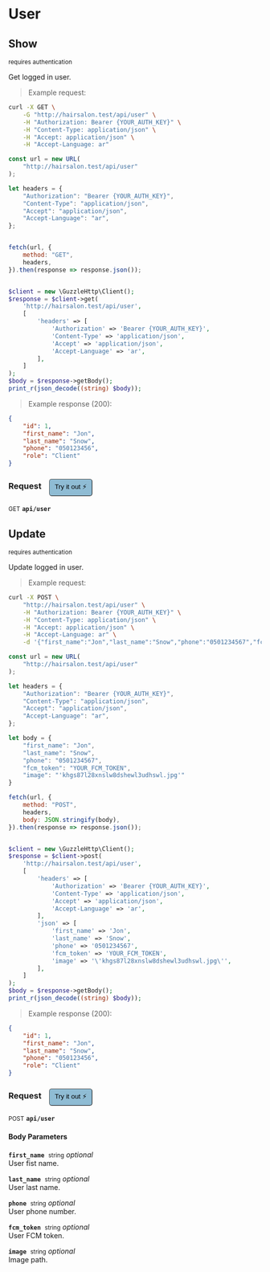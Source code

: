 # User


## Show

<small class="badge badge-darkred">requires authentication</small>

Get logged in user.

> Example request:

```bash
curl -X GET \
    -G "http://hairsalon.test/api/user" \
    -H "Authorization: Bearer {YOUR_AUTH_KEY}" \
    -H "Content-Type: application/json" \
    -H "Accept: application/json" \
    -H "Accept-Language: ar"
```

```javascript
const url = new URL(
    "http://hairsalon.test/api/user"
);

let headers = {
    "Authorization": "Bearer {YOUR_AUTH_KEY}",
    "Content-Type": "application/json",
    "Accept": "application/json",
    "Accept-Language": "ar",
};


fetch(url, {
    method: "GET",
    headers,
}).then(response => response.json());
```

```php

$client = new \GuzzleHttp\Client();
$response = $client->get(
    'http://hairsalon.test/api/user',
    [
        'headers' => [
            'Authorization' => 'Bearer {YOUR_AUTH_KEY}',
            'Content-Type' => 'application/json',
            'Accept' => 'application/json',
            'Accept-Language' => 'ar',
        ],
    ]
);
$body = $response->getBody();
print_r(json_decode((string) $body));
```


> Example response (200):

```json
{
    "id": 1,
    "first_name": "Jon",
    "last_name": "Snow",
    "phone": "050123456",
    "role": "Client"
}
```
<div id="execution-results-GETapi-user" hidden>
    <blockquote>Received response<span id="execution-response-status-GETapi-user"></span>:</blockquote>
    <pre class="json"><code id="execution-response-content-GETapi-user"></code></pre>
</div>
<div id="execution-error-GETapi-user" hidden>
    <blockquote>Request failed with error:</blockquote>
    <pre><code id="execution-error-message-GETapi-user"></code></pre>
</div>
<form id="form-GETapi-user" data-method="GET" data-path="api/user" data-authed="1" data-hasfiles="0" data-headers='{"Authorization":"Bearer {YOUR_AUTH_KEY}","Content-Type":"application\/json","Accept":"application\/json","Accept-Language":"ar"}' onsubmit="event.preventDefault(); executeTryOut('GETapi-user', this);">
<h3>
    Request&nbsp;&nbsp;&nbsp;
        <button type="button" style="background-color: #8fbcd4; padding: 5px 10px; border-radius: 5px; border-width: thin;" id="btn-tryout-GETapi-user" onclick="tryItOut('GETapi-user');">Try it out ⚡</button>
    <button type="button" style="background-color: #c97a7e; padding: 5px 10px; border-radius: 5px; border-width: thin;" id="btn-canceltryout-GETapi-user" onclick="cancelTryOut('GETapi-user');" hidden>Cancel</button>&nbsp;&nbsp;
    <button type="submit" style="background-color: #6ac174; padding: 5px 10px; border-radius: 5px; border-width: thin;" id="btn-executetryout-GETapi-user" hidden>Send Request 💥</button>
    </h3>
<p>
<small class="badge badge-green">GET</small>
 <b><code>api/user</code></b>
</p>
<p>
<label id="auth-GETapi-user" hidden>Authorization header: <b><code>Bearer </code></b><input type="text" name="Authorization" data-prefix="Bearer " data-endpoint="GETapi-user" data-component="header"></label>
</p>
</form>


## Update

<small class="badge badge-darkred">requires authentication</small>

Update logged in user.

> Example request:

```bash
curl -X POST \
    "http://hairsalon.test/api/user" \
    -H "Authorization: Bearer {YOUR_AUTH_KEY}" \
    -H "Content-Type: application/json" \
    -H "Accept: application/json" \
    -H "Accept-Language: ar" \
    -d '{"first_name":"Jon","last_name":"Snow","phone":"0501234567","fcm_token":"YOUR_FCM_TOKEN","image":"'khgs87l28xnslw8dshewl3udhswl.jpg'"}'

```

```javascript
const url = new URL(
    "http://hairsalon.test/api/user"
);

let headers = {
    "Authorization": "Bearer {YOUR_AUTH_KEY}",
    "Content-Type": "application/json",
    "Accept": "application/json",
    "Accept-Language": "ar",
};

let body = {
    "first_name": "Jon",
    "last_name": "Snow",
    "phone": "0501234567",
    "fcm_token": "YOUR_FCM_TOKEN",
    "image": "'khgs87l28xnslw8dshewl3udhswl.jpg'"
}

fetch(url, {
    method: "POST",
    headers,
    body: JSON.stringify(body),
}).then(response => response.json());
```

```php

$client = new \GuzzleHttp\Client();
$response = $client->post(
    'http://hairsalon.test/api/user',
    [
        'headers' => [
            'Authorization' => 'Bearer {YOUR_AUTH_KEY}',
            'Content-Type' => 'application/json',
            'Accept' => 'application/json',
            'Accept-Language' => 'ar',
        ],
        'json' => [
            'first_name' => 'Jon',
            'last_name' => 'Snow',
            'phone' => '0501234567',
            'fcm_token' => 'YOUR_FCM_TOKEN',
            'image' => '\'khgs87l28xnslw8dshewl3udhswl.jpg\'',
        ],
    ]
);
$body = $response->getBody();
print_r(json_decode((string) $body));
```


> Example response (200):

```json
{
    "id": 1,
    "first_name": "Jon",
    "last_name": "Snow",
    "phone": "050123456",
    "role": "Client"
}
```
<div id="execution-results-POSTapi-user" hidden>
    <blockquote>Received response<span id="execution-response-status-POSTapi-user"></span>:</blockquote>
    <pre class="json"><code id="execution-response-content-POSTapi-user"></code></pre>
</div>
<div id="execution-error-POSTapi-user" hidden>
    <blockquote>Request failed with error:</blockquote>
    <pre><code id="execution-error-message-POSTapi-user"></code></pre>
</div>
<form id="form-POSTapi-user" data-method="POST" data-path="api/user" data-authed="1" data-hasfiles="0" data-headers='{"Authorization":"Bearer {YOUR_AUTH_KEY}","Content-Type":"application\/json","Accept":"application\/json","Accept-Language":"ar"}' onsubmit="event.preventDefault(); executeTryOut('POSTapi-user', this);">
<h3>
    Request&nbsp;&nbsp;&nbsp;
        <button type="button" style="background-color: #8fbcd4; padding: 5px 10px; border-radius: 5px; border-width: thin;" id="btn-tryout-POSTapi-user" onclick="tryItOut('POSTapi-user');">Try it out ⚡</button>
    <button type="button" style="background-color: #c97a7e; padding: 5px 10px; border-radius: 5px; border-width: thin;" id="btn-canceltryout-POSTapi-user" onclick="cancelTryOut('POSTapi-user');" hidden>Cancel</button>&nbsp;&nbsp;
    <button type="submit" style="background-color: #6ac174; padding: 5px 10px; border-radius: 5px; border-width: thin;" id="btn-executetryout-POSTapi-user" hidden>Send Request 💥</button>
    </h3>
<p>
<small class="badge badge-black">POST</small>
 <b><code>api/user</code></b>
</p>
<p>
<label id="auth-POSTapi-user" hidden>Authorization header: <b><code>Bearer </code></b><input type="text" name="Authorization" data-prefix="Bearer " data-endpoint="POSTapi-user" data-component="header"></label>
</p>
<h4 class="fancy-heading-panel"><b>Body Parameters</b></h4>
<p>
<b><code>first_name</code></b>&nbsp;&nbsp;<small>string</small>     <i>optional</i> &nbsp;
<input type="text" name="first_name" data-endpoint="POSTapi-user" data-component="body"  hidden>
<br>
User fist name.</p>
<p>
<b><code>last_name</code></b>&nbsp;&nbsp;<small>string</small>     <i>optional</i> &nbsp;
<input type="text" name="last_name" data-endpoint="POSTapi-user" data-component="body"  hidden>
<br>
User last name.</p>
<p>
<b><code>phone</code></b>&nbsp;&nbsp;<small>string</small>     <i>optional</i> &nbsp;
<input type="text" name="phone" data-endpoint="POSTapi-user" data-component="body"  hidden>
<br>
User phone number.</p>
<p>
<b><code>fcm_token</code></b>&nbsp;&nbsp;<small>string</small>     <i>optional</i> &nbsp;
<input type="text" name="fcm_token" data-endpoint="POSTapi-user" data-component="body"  hidden>
<br>
User FCM token.</p>
<p>
<b><code>image</code></b>&nbsp;&nbsp;<small>string</small>     <i>optional</i> &nbsp;
<input type="text" name="image" data-endpoint="POSTapi-user" data-component="body"  hidden>
<br>
Image path.</p>

</form>



